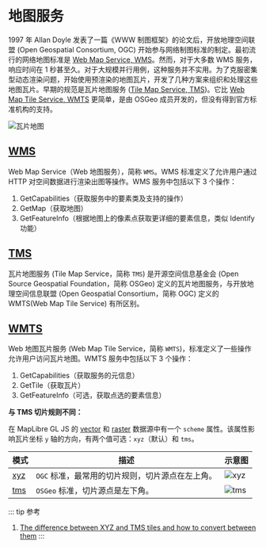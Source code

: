 # 地图服务

1997 年 Allan Doyle 发表了一篇《WWW 制图框架》的论文后，开放地理空间联盟 (Open Geospatial Consortium, OGC) 开始参与网络制图标准的制定。最初流行的网络地图标准是 [Web Map Service, WMS](https://www.ogc.org/standard/wms/)。然而，对于大多数 WMS 服务，响应时间在 1 秒甚至久。对于大规模并行用例，这种服务并不实用。为了克服密集型动态渲染问题，开始使用预渲染的地图瓦片，开发了几种方案来组织和处理这些地图瓦片。早期的规范是瓦片地图服务 ([Tile Map Service, TMS](https://wiki.osgeo.org/wiki/Tile_Map_Service_Specification))。它比 [Web Map Tile Service, WMTS](http://www.opengeospatial.org/standards/wmts) 更简单，是由 OSGeo 成员开发的，但没有得到官方标准机构的支持。

![瓦片地图](/assets/images/tile.png)

## [WMS](http://www.opengeospatial.org/standards/wms)

Web Map Service（Web 地图服务），简称 `WMS`。WMS 标准定义了允许用户通过 HTTP 对空间数据进行渲染出图等操作。WMS 服务中包括以下 3 个操作：

1. GetCapabilities（获取服务中的要素类及支持的操作）
2. GetMap（获取地图）
3. GetFeatureInfo（根据地图上的像素点获取更详细的要素信息，类似 Identify 功能）

## [TMS](https://wiki.osgeo.org/wiki/Tile_Map_Service_Specification)

瓦片地图服务 (Tile Map Service，简称 `TMS`) 是开源空间信息基金会 (Open Source Geospatial Foundation，简称 OSGeo) 定义的瓦片地图服务，与开放地理空间信息联盟 (Open Geospatial Consortium，简称 OGC) 定义的 WMTS(Web Map Tile Service) 有所区别。

## [WMTS](http://www.opengeospatial.org/standards/wmts)

Web 地图瓦片服务 (Web Map Tile Service，简称 `WMTS`)，标准定义了一些操作允许用户访问瓦片地图。WMTS 服务中包括以下 3 个操作：

1. GetCapabilities（获取服务的元信息）
2. GetTile（获取瓦片）
3. GetFeatureInfo（可选，获取点选的要素信息）

**与 TMS 切片规则不同：**

在 MapLibre GL JS 的 [vector](https://maplibre.org/maplibre-style-spec/sources/#scheme) 和 [raster](https://maplibre.org/maplibre-style-spec/sources/#scheme_1) 数据源中有一个 `scheme` 属性。该属性影响瓦片坐标 `y` 轴的方向，有两个值可选：`xyz`（默认）和 `tms`。

| 模式                                                              | 描述                                             | 示意图                          |
| ----------------------------------------------------------------- | ------------------------------------------------ | ------------------------------- |
| [xyz](https://wiki.openstreetmap.org/wiki/Slippy_map_tilenames)   | `OGC` 标准，最常用的切片规则，切片源点在左上角。 | ![xyz](/assets/images/wmts.png) |
| [tms](https://wiki.osgeo.org/wiki/Tile_Map_Service_Specification) | `OSGeo` 标准，切片源点是左下角。                 | ![tms](/assets/images/tms.png)  |

::: tip 参考

1. [The difference between XYZ and TMS tiles and how to convert between them]()
   :::

<!-- ## [WFS](http://www.opengeospatial.org/standards/wfs)

Web Feature Service（Web 要素服务），简称 WFS。WFS 标准定义了一些操作允许用户通过 HTTP 对空间数据进行查询、编辑等操作。WFS 服务中常用的操作包括：

1. GetCapabilities（获取服务中的要素类及支持的操作）
2. DescribeFeatureType（描述要素类的信息）
3. GetFeature（获取要素）
4. Transaction（创建、更新、删除数据的事务操作） -->
